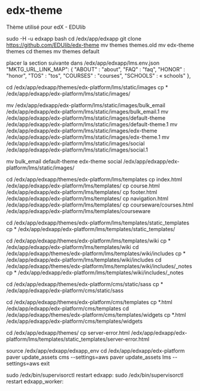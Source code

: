 edx-theme
=========
Thème utilisé pour edX - EDUlib


sudo -H -u edxapp bash
cd /edx/app/edxapp
git clone https://github.com/EDUlib/edx-theme
mv themes themes.old
mv edx-theme themes
cd themes
mv themes default

placer la section suivante dans /edx/app/edxapp/lms.env.json
    "MKTG_URL_LINK_MAP": {
        "ABOUT" : "about",
        "FAQ" : "faq",
        "HONOR" : "honor",
        "TOS" : "tos",
        "COURSES" : "courses",
        "SCHOOLS" : « schools"
    },


cd /edx/app/edxapp/themes/edx-platform/lms/static/images
cp * /edx/app/edxapp/edx-platform/lms/static/images/

mv /edx/app/edxapp/edx-platform/lms/static/images/bulk_email /edx/app/edxapp/edx-platform/lms/static/images/bulk_email.1
mv /edx/app/edxapp/edx-platform/lms/static/images/default-theme /edx/app/edxapp/edx-platform/lms/static/images/default-theme.1
mv /edx/app/edxapp/edx-platform/lms/static/images/edx-theme /edx/app/edxapp/edx-platform/lms/static/images/edx-theme.1
mv /edx/app/edxapp/edx-platform/lms/static/images/social /edx/app/edxapp/edx-platform/lms/static/images/social.1

mv bulk_email default-theme edx-theme social /edx/app/edxapp/edx-platform/lms/static/images/


cd /edx/app/edxapp/themes/edx-platform/lms/templates
cp index.html /edx/app/edxapp/edx-platform/lms/templates/
cp course.html /edx/app/edxapp/edx-platform/lms/templates/
cp footer.html /edx/app/edxapp/edx-platform/lms/templates/
cp navigation.html /edx/app/edxapp/edx-platform/lms/templates/
cp courseware/courses.html /edx/app/edxapp/edx-platform/lms/templates/courseware

cd /edx/app/edxapp/themes/edx-platform/lms/templates/static_templates
cp * /edx/app/edxapp/edx-platform/lms/templates/static_templates/

cd /edx/app/edxapp/themes/edx-platform/lms/templates/wiki
cp * /edx/app/edxapp/edx-platform/lms/templates/wiki
cd /edx/app/edxapp/themes/edx-platform/lms/templates/wiki/includes
cp * /edx/app/edxapp/edx-platform/lms/templates/wiki/includes
cd /edx/app/edxapp/themes/edx-platform/lms/templates/wiki/includes/_notes
cp * /edx/app/edxapp/edx-platform/lms/templates/wiki/includes/_notes

cd /edx/app/edxapp/themes/edx-platform/cms/static/sass
cp * /edx/app/edxapp/edx-platform/cms/static/sass

cd /edx/app/edxapp/themes/edx-platform/cms/templates
cp *.html /edx/app/edxapp/edx-platform/cms/templates
cd /edx/app/edxapp/themes/edx-platform/cms/templates/widgets
cp *.html /edx/app/edxapp/edx-platform/cms/templates/widgets

cd /edx/app/edxapp/themes/
cp server-error.html /edx/app/edxapp/edx-platform/lms/templates/static_templates/server-error.html







source /edx/app/edxapp/edxapp_env
cd /edx/app/edxapp/edx-platform
paver update_assets cms --settings=aws
paver update_assets lms --settings=aws
exit


sudo /edx/bin/supervisorctl restart edxapp:
sudo /edx/bin/supervisorctl restart edxapp_worker:


